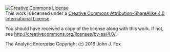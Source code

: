 

<a rel="license" href="http://creativecommons.org/licenses/by-sa/4.0/"><img alt="Creative Commons License" style="border-width:0" src="https://i.creativecommons.org/l/by-sa/4.0/88x31.png" /></a><br />This work is licensed under a <a rel="license" href="http://creativecommons.org/licenses/by-sa/4.0/">Creative Commons Attribution-ShareAlike 4.0 International License</a>.

You should have received a copy of the license along with this
work.  If not, see <http://creativecommons.org/licenses/by-sa/4.0/>.

The Analytic Enterprise Copyright (c) 2016 John J. Fox
